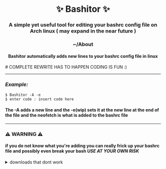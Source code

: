 <h1 align="center"> ✨ Bashitor ✨ </h1>

<h3 align="center">A simple yet useful tool for editing your bashrc config file on Arch linux ( may expand in the near future ) </h3>

<h3 align="center"> ~/About </h3>

<h4 align="center"> Bashitor automatically adds new lines to your bashrc config file in linux</h4>
# COMPLETE REWRITE HAS TO HAPPEN CODING IS FUN :)

-------------------------------------------------------------------------------------------------------

### *Example:*
```
$ Bashitor -A -e 
$ enter code : insert code here
```

#### The -A adds a new line and the -e(wip) sets it at the new line at the end of the file and the neofetch is what is added to the bashrc file 

---------------------------------

### ⚠️ WARNING ⚠️

#### if you do not know what you're adding you can really frick up your bashrc file and possibly even break your bash *USE AT YOUR OWN RISK* 
<details>
<h3> Yay/Arch </h3>


  <summary>downloads that dont work</summary>
  <pre>
$ yay -S bashitor
</pre>

<hr>

<h3> debian/ubuntu (any debian based system) </h3>
<pre>
$ apt-get bashitor
</pre>
</details>
